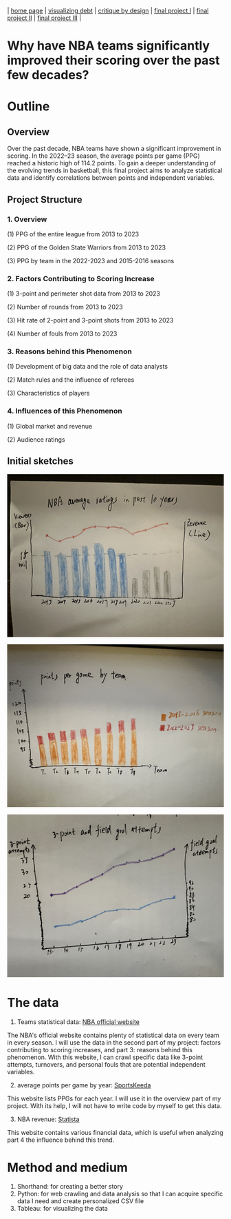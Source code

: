 | [home page](https://cmustudent.github.io/tswd-portfolio-templates/) | [visualizing debt](visualizing-government-debt) | [critique by design](critique-by-design) | [final project I](final-project-part-one) | [final project II](final-project-part-two) | [final project III](final-project-part-three) |
# Why have NBA teams significantly improved their scoring over the past few decades?

# Outline

## Overview
Over the past decade, NBA teams have shown a significant improvement in scoring. In the 2022–23 season, the average points per game (PPG) reached a historic high of 114.2 points. To gain a deeper understanding of the evolving trends in basketball, this final project aims to analyze statistical data and identify correlations between points and independent variables.

## Project Structure

### 1. Overview
(1) PPG of the entire league from 2013 to 2023

(2) PPG of the Golden State Warriors from 2013 to 2023

(3) PPG by team in the 2022-2023 and 2015-2016 seasons

### 2. Factors Contributing to Scoring Increase
(1) 3-point and perimeter shot data from 2013 to 2023

(2) Number of rounds from 2013 to 2023

(3) Hit rate of 2-point and 3-point shots from 2013 to 2023

(4) Number of fouls from 2013 to 2023

### 3. Reasons behind this Phenomenon
(1) Development of big data and the role of data analysts

(2) Match rules and the influence of referees

(3) Characteristics of players

### 4. Influences of this Phenomenon
(1) Global market and revenue

(2) Audience ratings


## Initial sketches
![data1](data1.png)

![data2](data2.png)

![data3](data3.png)


# The data

1. Teams statistical data: [NBA official website](https://www.nba.com/stats/teams/traditional?sort=PTS&dir=-1&SeasonType=Playoffs&Season=2022-23)

The NBA's official website contains plenty of statistical data on every team in every season. I will use the data in the second part of my project: factors contributing to scoring increases, and part 3: reasons behind this phenomenon. With this website, I can crawl specific data like 3-point attempts, turnovers, and personal fouls that are potential independent variables.

2. average points per game by year: [SportsKeeda](https://www.sportskeeda.com/basketball/what-average-points-per-game-ppg-nba-year-looking-last-decade-evolution-scoring)

This website lists PPGs for each year. I will use it in the overview part of my project. With its help, I will not have to write code by myself to get this data.

3. NBA revenue: [Statista](https://www.statista.com/statistics/193467/total-league-revenue-of-the-nba-since-2005/)

This website contains various financial data, which is useful when analyzing part 4 the influence behind this trend.


# Method and medium
1. Shorthand: for creating a better story
2. Python: for web crawling and data analysis so that I can acquire specific data I need and create personalized CSV file
3. Tableau: for visualizing the data
